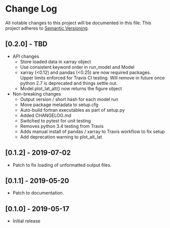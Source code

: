 # Change Log
All notable changes to this project will be documented in this file.
This project adheres to [Semantic Versioning](http://semver.org/).

## [0.2.0] - TBD
- API changes
  - Store loaded data in xarray object
  - Use consistent keyword order in run_model and Model
  - xarray (<0.12) and pandas (<0.25) are now required packages.  Upper limits enforced for Travis CI testing.  Will remove in future once python 2.7 is deprecated and things settle out.
  - Model.plot_lat_alt() now returns the figure object
- Non-breaking changes
  - Output version / short hash for each model run
  - Move package metadata to setup.cfg
  - Auto-build fortran executables as part of setup.py
  - Added CHANGELOG.md
  - Switched to pytest for unit testing
  - Removes python 3.4 testing from Travis
  - Adds manual install of pandas / xarray to Travis workflow to fix setup
  - Add deprecation warning to plot_alt_lat

## [0.1.2] - 2019-07-02
- Patch to fix loading of unformatted output files.

## [0.1.1] - 2019-05-20
- Patch to documentation.

## [0.1.0] - 2019-05-17
- Initial release
